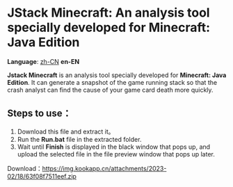 JStack Minecraft: An analysis tool specially developed for Minecraft: Java Edition
=================

**Language**: [zh-CN](https://github.com/burningtnt/JStack-Minecraft/blob/main/README_zh-CN.md) **en-EN**

**Jstack Minecraft** is an analysis tool specially developed for **Minecraft: Java Edition**. It can generate a snapshot of the game running stack so that the crash analyst can find the cause of your game card death more quickly.

## Steps to use：
1. Download this file and extract it。
2. Run the **Run.bat** file in the extracted folder.
3. Wait until **Finish** is displayed in the black window that pops up, and upload the selected file in the file preview window that pops up later.

Download：https://img.kookapp.cn/attachments/2023-02/18/63f08f7511eef.zip
